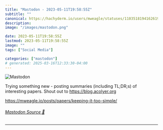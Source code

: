 ```yaml
---
title: "Mastodon - 2023-05-11T19:58:55Z"
subtitle: ""
canonical: https://hachyderm.io/users/mweagle/statuses/110351819416261968
description:
image: "/images/mastodon.png"

date: 2023-05-11T19:58:55Z
lastmod: 2023-05-11T19:58:55Z
image: ""
tags: ["Social Media"]

categories: ["mastodon"]
# generated: 2025-03-16T12:33:30-04:00
---
```

![Mastodon](/images/mastodon.png)

<p>Trying something new - posting summaries (including TL;DR;s) of interesting papers. Shout out to <a href="https://blog.acolyer.org" target="_blank" rel="nofollow noopener noreferrer" translate="no"><span class="invisible">https://</span><span class="">blog.acolyer.org</span><span class="invisible"></span></a> </p><p><a href="https://mweagle.io/posts/papers/keeping-it-too-simple/" target="_blank" rel="nofollow noopener noreferrer" translate="no"><span class="invisible">https://</span><span class="ellipsis">mweagle.io/posts/papers/keepin</span><span class="invisible">g-it-too-simple/</span></a></p>


###### [Mastodon Source 🐘](https://hachyderm.io/@mweagle/110351819416261968)

___
